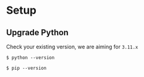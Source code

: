 # Setup

## Upgrade Python

Check your existing version, we are aiming for `3.11.x`
```
$ python --version

$ pip --version
```
